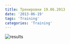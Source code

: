 ```yaml
---
title: Тренировки 19.06.2013
date: '2013-06-19'
tags: 'Training'
categories: 'Training'
---
```


![results](/assets/graphs/2013-06-19-workout.png)
